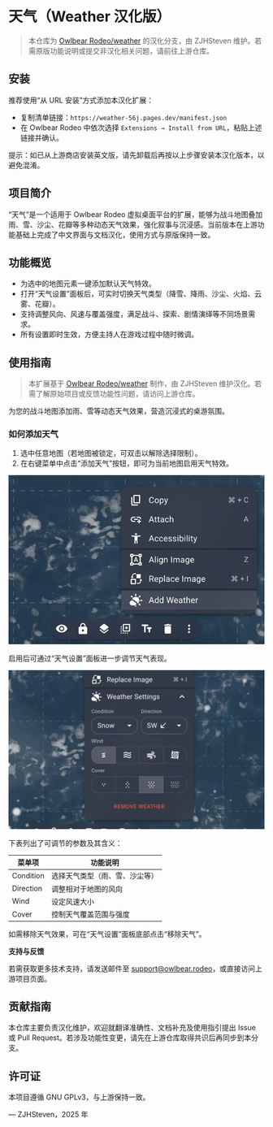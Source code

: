 # 天气（Weather 汉化版）

> 本仓库为 [Owlbear Rodeo/weather](https://github.com/owlbear-rodeo/weather) 的汉化分支，由 ZJHSteven 维护。若需原版功能说明或提交非汉化相关问题，请前往上游仓库。

## 安装

推荐使用“从 URL 安装”方式添加本汉化扩展：

- 复制清单链接：`https://weather-56j.pages.dev/manifest.json`
- 在 Owlbear Rodeo 中依次选择 `Extensions → Install from URL`，粘贴上述链接并确认。

提示：如已从上游商店安装英文版，请先卸载后再按以上步骤安装本汉化版本，以避免混淆。

## 项目简介

“天气”是一个适用于 Owlbear Rodeo 虚拟桌面平台的扩展，能够为战斗地图叠加雨、雪、沙尘、花瓣等多种动态天气效果，强化叙事与沉浸感。当前版本在上游功能基础上完成了中文界面与文档汉化，使用方式与原版保持一致。

## 功能概览
- 为选中的地图元素一键添加默认天气特效。
- 打开“天气设置”面板后，可实时切换天气类型（降雪、降雨、沙尘、火焰、云雾、花瓣）。
- 支持调整风向、风速与覆盖强度，满足战斗、探索、剧情演绎等不同场景需求。
- 所有设置即时生效，方便主持人在游戏过程中随时微调。

## 使用指南

> 本扩展基于 [Owlbear Rodeo/weather](https://github.com/owlbear-rodeo/weather) 制作，由 ZJHSteven 维护汉化。若需了解原始项目或反馈功能性问题，请访问上游仓库。

为您的战斗地图添加雨、雪等动态天气效果，营造沉浸式的桌游氛围。

### 如何添加天气

1. 选中任意地图（若地图被锁定，可双击以解除选择限制）。
2. 在右键菜单中点击“添加天气”按钮，即可为当前地图启用天气特效。

![“添加天气”菜单项](https://raw.githubusercontent.com/ZJHSteven/weather/main/docs/add.jpg)

启用后可通过“天气设置”面板进一步调节天气表现。

![“天气设置”菜单项](https://raw.githubusercontent.com/ZJHSteven/weather/main/docs/settings.jpg)

下表列出了可调节的参数及其含义：

| 菜单项   | 功能说明                     |
| -------- | ---------------------------- |
| Condition | 选择天气类型（雨、雪、沙尘等） |
| Direction | 调整相对于地图的风向           |
| Wind      | 设定风速大小                   |
| Cover     | 控制天气覆盖范围与强度           |

如需移除天气效果，可在“天气设置”面板底部点击“移除天气”。

**支持与反馈**

若需获取更多技术支持，请发送邮件至 <support@owlbear.rodeo>，或直接访问上游项目页面。

## 贡献指南
本仓库主要负责汉化维护，欢迎就翻译准确性、文档补充及使用指引提出 Issue 或 Pull Request。若涉及功能性变更，请先在上游仓库取得共识后再同步到本分支。

## 许可证
本项目遵循 GNU GPLv3，与上游保持一致。

— ZJHSteven，2025 年
